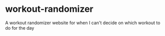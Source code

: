 # workout-randomizer
A workout randomizer website for when I can't decide on which workout to do for the day
